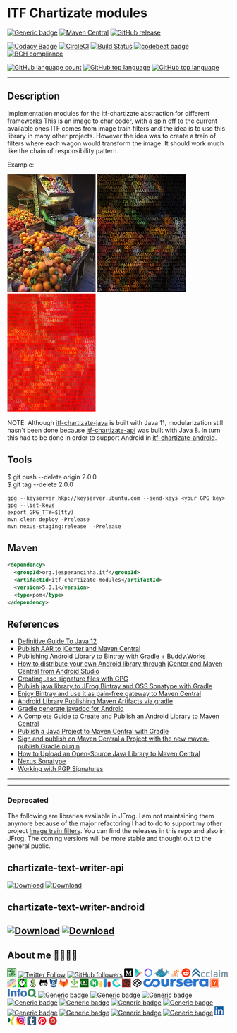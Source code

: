 # ITF Chartizate modules

[![Generic badge](https://img.shields.io/static/v1.svg?label=GitHub&message=ITF%20Chartizate%20Modules&color=informational)](https://github.com/jesperancinha/itf-chartizate-modules)
[![Maven Central](https://img.shields.io/maven-central/v/org.jesperancinha.itf/itf-chartizate-modules)](https://search.maven.org/search?q=itf.itf-chartizate-modules)
[![GitHub release](https://img.shields.io/github/release-pre/jesperancinha/itf-chartizate-modules.svg)](https://github.com/jesperancinha/itf-chartizate-modules/releases)

[![Codacy Badge](https://api.codacy.com/project/badge/Grade/a6846d4ad04548919d61b93a97acf27a)](https://www.codacy.com/manual/jofisaes/itf-chartizate-modules?utm_source=github.com&amp;utm_medium=referral&amp;utm_content=JEsperancinhaOrg/itf-chartizate-modules&amp;utm_campaign=Badge_Grade)
[![CircleCI](https://circleci.com/gh/JEsperancinhaOrg/itf-chartizate-modules.svg?style=svg)](https://circleci.com/gh/JEsperancinhaOrg/itf-chartizate-modules)
[![Build Status](https://travis-ci.org/JEsperancinhaOrg/itf-chartizate-modules.svg?branch=master)](https://travis-ci.org/jesperancinha/itf-chartizate-modules)
[![codebeat badge](https://codebeat.co/badges/b35ccc5a-1324-4ad1-a89a-da4edb58b186)](https://codebeat.co/projects/github-com-jesperancinhaorg-itf-chartizate-modules-master)
[![BCH compliance](https://bettercodehub.com/edge/badge/JEsperancinhaOrg/itf-chartizate-modules?branch=master)](https://bettercodehub.com/)

[![GitHub language count](https://img.shields.io/github/languages/count/jesperancinha/itf-chartizate-modules.svg)](#)
[![GitHub top language](https://img.shields.io/github/languages/top/jesperancinha/itf-chartizate-modules.svg)](#)
[![GitHub top language](https://img.shields.io/github/languages/code-size/jesperancinha/itf-chartizate-modules.svg)](#)

---
## Description

Implementation modules for the itf-chartizate abstraction for different frameworks
This is an image to char coder, with a spin off to the current available ones
ITF comes from image train filters and the idea is to use this library in many other projects. However the idea was to create a train of filters where each wagon would transform the image. It should work much like the chain of responsibility pattern.

Example:

[![alt text](documentation/testMarket.jpg "Bologna Market Original Image")](https://goo.gl/maps/ujJC9RPnpqA3QG3R9)
[![alt text](documentation/testMarket1.png "Bologna Market Filter Image")](https://goo.gl/maps/ujJC9RPnpqA3QG3R9)
[![alt text](documentation/testMarket2.png "Bologna Market Filter Rd Image")](https://goo.gl/maps/ujJC9RPnpqA3QG3R9)

NOTE: Although [itf-chartizate-java](./itf-chartizate-java/README.md) is built with Java 11, modularization still hasn't been done because [itf-chartizate-api](./itf-chartizate-api/README.md) was built with Java 8. In turn this had to be done in order to support Android in [itf-chartizate-android](./itf-chartizate-android/README.md).
## Tools

$ git push --delete origin 2.0.0  
$ git tag --delete 2.0.0

```text
gpg --keyserver hkp://keyserver.ubuntu.com --send-keys <your GPG key>
gpg --list-keys
export GPG_TTY=$(tty)
mvn clean deploy -Prelease
mvn nexus-staging:release  -Prelease
```

## Maven

```xml
<dependency>
  <groupId>org.jesperancinha.itf</groupId>
  <artifactId>itf-chartizate-modules</artifactId>
  <version>5.0.1</version>
  <type>pom</type>
</dependency>
```

## References

-   [Definitive Guide To Java 12](https://blog.codefx.org/java/java-12-guide/)
-   [Publish AAR to jCenter and Maven Central](https://gist.github.com/lopspower/6f62fe1492726d848d6d)
-   [Publishing Android Library to Bintray with Gradle + Buddy.Works](https://medium.com/camerakit/publishing-android-library-to-bintray-with-gradle-buddy-works-dd50cbd03df5)
-   [How to distribute your own Android library through jCenter and Maven Central from Android Studio](https://inthecheesefactory.com/blog/how-to-upload-library-to-jcenter-maven-central-as-dependency/en)
-   [Creating .asc signature files with GPG](http://www.benmccann.com/creating-asc-signature-files-with-gpg/)
-   [Publish java library to JFrog Bintray and OSS Sonatype with Gradle](https://medium.com/@rosolko/publish-java-library-to-jfrog-bintray-and-sonatype-with-gradle-1a3ebd5b8be8)
-   [Enjoy Bintray and use it as pain-free gateway to Maven Central](https://blog.bintray.com/2014/02/11/bintray-as-pain-free-gateway-to-maven-central/)
-   [Android Library Publishing Maven Artifacts via gradle](https://gist.github.com/danielesegato/3ea6f99c968ce0b795c5390844ad4ff7)
-   [Gradle generate javadoc for Android](https://gist.github.com/kibotu/994c9cc65fe623b76b76fedfac74b34b)
-   [A Complete Guide to Create and Publish an Android Library to Maven Central](https://medium.com/@zubairehman.work/a-complete-guide-to-create-and-publish-an-android-library-to-maven-central-6eef186a42f5)
-   [Publish a Java Project to Maven Central with Gradle](http://weibeld.net/java/publish-to-maven-central.html)
-   [Sign and publish on Maven Central a Project with the new maven-publish Gradle plugin](https://medium.com/@nmauti/sign-and-publish-on-maven-central-a-project-with-the-new-maven-publish-gradle-plugin-22a72a4bfd4b)
-   [How to Upload an Open-Source Java Library to Maven Central](https://www.freecodecamp.org/news/how-to-upload-an-open-source-java-library-to-maven-central-cac7ce2f57c/)
-   [Nexus Sonatype](https://oss.sonatype.org/#welcome)
-   [Working with PGP Signatures](https://central.sonatype.org/pages/working-with-pgp-signatures.html)

---
---

### Deprecated

The following are libraries available in JFrog. I am not maintaining them anymore because of the major refactoring I had to do to support my other project [Image train filters](https://github.com/jesperancinha/image-train-filters-scala). You can find the releases in this repo and also in JFrog. The coming versions will be more stable and thought out to the general public.

## chartizate-text-writer-api

[![Download](https://api.bintray.com/packages/jesperancinha/maven/itf-chartizate-java/images/download.svg?version=1.1.4)](https://bintray.com/jesperancinha/maven/itf-chartizate-java/1.1.4/link) 
[![Download](https://api.bintray.com/packages/jesperancinha/itf/itf-chartizate-api/images/download.svg)](https://bintray.com/jesperancinha/itf/itf-chartizate-api/_latestVersion)  


## chartizate-text-writer-android

[![Download](https://api.bintray.com/packages/jesperancinha/maven/itf-chartizate-android/images/download.svg?version=1.1.4)](https://bintray.com/jesperancinha/maven/itf-chartizate-android/1.1.4/link)
[![Download](https://api.bintray.com/packages/jesperancinha/itf/itf-chartizate-java/images/download.svg)](https://bintray.com/jesperancinha/itf/itf-chartizate-java/_latestVersion)
---

## About me 👨🏽‍💻🚀

[![alt text](https://raw.githubusercontent.com/jesperancinha/project-signer/master/project-signer-templates/icons-20/JEOrgLogo-20.png "João Esperancinha Homepage")](http://joaofilipesabinoesperancinha.nl)
[![Twitter Follow](https://img.shields.io/twitter/follow/joaofse?label=João%20Esperancinha&style=social "Twitter")](https://twitter.com/joaofse)
[![GitHub followers](https://img.shields.io/github/followers/jesperancinha.svg?label=jesperancinha&style=social "GitHub")](https://github.com/jesperancinha)
[![alt text](https://raw.githubusercontent.com/jesperancinha/project-signer/master/project-signer-templates/icons-20/medium-20.png "Medium")](https://medium.com/@jofisaes)
[![alt text](https://raw.githubusercontent.com/jesperancinha/project-signer/master/project-signer-templates/icons-20/google-apps-20.png "Google Apps")](https://play.google.com/store/apps/developer?id=Joao+Filipe+Sabino+Esperancinha)
[![alt text](https://raw.githubusercontent.com/jesperancinha/project-signer/master/project-signer-templates/icons-20/sonatype-20.png "Sonatype Search Repos")](https://search.maven.org/search?q=org.jesperancinha)
[![alt text](https://raw.githubusercontent.com/jesperancinha/project-signer/master/project-signer-templates/icons-20/docker-20.png "Docker Images")](https://hub.docker.com/u/jesperancinha)
[![alt text](https://raw.githubusercontent.com/jesperancinha/project-signer/master/project-signer-templates/icons-20/stack-overflow-20.png)](https://stackoverflow.com/users/3702839/joao-esperancinha)
[![alt text](https://raw.githubusercontent.com/jesperancinha/project-signer/master/project-signer-templates/icons-20/reddit-20.png "Reddit")](https://www.reddit.com/user/jesperancinha/)
[![alt text](https://raw.githubusercontent.com/jesperancinha/project-signer/master/project-signer-templates/icons-20/acclaim-20.png "Acclaim")](https://www.youracclaim.com/users/joao-esperancinha/badges)
[![alt text](https://raw.githubusercontent.com/jesperancinha/project-signer/master/project-signer-templates/icons-20/devto-20.png "Dev To")](https://dev.to/jofisaes)
[![alt text](https://raw.githubusercontent.com/jesperancinha/project-signer/master/project-signer-templates/icons-20/hackernoon-20.jpeg "Hackernoon")](https://hackernoon.com/@jesperancinha)
[![alt text](https://raw.githubusercontent.com/jesperancinha/project-signer/master/project-signer-templates/icons-20/codeproject-20.png "Code Project")](https://www.codeproject.com/Members/jesperancinha)
[![alt text](https://raw.githubusercontent.com/jesperancinha/project-signer/master/project-signer-templates/icons-20/github-20.png "GitHub")](https://github.com/jesperancinha)
[![alt text](https://raw.githubusercontent.com/jesperancinha/project-signer/master/project-signer-templates/icons-20/bitbucket-20.png "BitBucket")](https://bitbucket.org/jesperancinha)
[![alt text](https://raw.githubusercontent.com/jesperancinha/project-signer/master/project-signer-templates/icons-20/gitlab-20.png "GitLab")](https://gitlab.com/jesperancinha)
[![alt text](https://raw.githubusercontent.com/jesperancinha/project-signer/master/project-signer-templates/icons-20/bintray-20.png "BinTray")](https://bintray.com/jesperancinha)
[![alt text](https://raw.githubusercontent.com/jesperancinha/project-signer/master/project-signer-templates/icons-20/free-code-camp-20.jpg "FreeCodeCamp")](https://www.freecodecamp.org/jofisaes)
[![alt text](https://raw.githubusercontent.com/jesperancinha/project-signer/master/project-signer-templates/icons-20/hackerrank-20.png "HackerRank")](https://www.hackerrank.com/jofisaes)
[![alt text](https://raw.githubusercontent.com/jesperancinha/project-signer/master/project-signer-templates/icons-20/codeforces-20.png "Code Forces")](https://codeforces.com/profile/jesperancinha)
[![alt text](https://raw.githubusercontent.com/jesperancinha/project-signer/master/project-signer-templates/icons-20/codebyte-20.png "Codebyte")](https://coderbyte.com/profile/jesperancinha)
[![alt text](https://raw.githubusercontent.com/jesperancinha/project-signer/master/project-signer-templates/icons-20/codewars-20.png "CodeWars")](https://www.codewars.com/users/jesperancinha)
[![alt text](https://raw.githubusercontent.com/jesperancinha/project-signer/master/project-signer-templates/icons-20/codepen-20.png "Code Pen")](https://codepen.io/jesperancinha)
[![alt text](https://raw.githubusercontent.com/jesperancinha/project-signer/master/project-signer-templates/icons-20/coursera-20.png "Coursera")](https://www.coursera.org/user/da3ff90299fa9297e283ee8e65364ffb)
[![alt text](https://raw.githubusercontent.com/jesperancinha/project-signer/master/project-signer-templates/icons-20/hacker-news-20.png "Hacker News")](https://news.ycombinator.com/user?id=jesperancinha)
[![alt text](https://raw.githubusercontent.com/jesperancinha/project-signer/master/project-signer-templates/icons-20/infoq-20.png "InfoQ")](https://www.infoq.com/profile/Joao-Esperancinha.2/)
[![Generic badge](https://img.shields.io/static/v1.svg?label=Articles&message=Across%20The%20Web&color=purple)](https://github.com/jesperancinha/project-signer/blob/master/project-signer-templates/Articles.md)
[![Generic badge](https://img.shields.io/static/v1.svg?label=Homepage&message=Time%20Disruption%20Studios&color=6495ED)](http://tds.joaofilipesabinoesperancinha.nl/)
[![Generic badge](https://img.shields.io/static/v1.svg?label=Homepage&message=Image%20Train%20Filters&color=6495ED)](http://itf.joaofilipesabinoesperancinha.nl/)
[![Generic badge](https://img.shields.io/static/v1.svg?label=Homepage&message=MancalaJE&color=6495ED)](http://mancalaje.joaofilipesabinoesperancinha.nl/)
[![Generic badge](https://img.shields.io/static/v1.svg?label=All%20Badges&message=Badges&color=red)](https://github.com/jesperancinha/project-signer/blob/master/project-signer-templates/Badges.md)
[![Generic badge](https://img.shields.io/static/v1.svg?label=Status&message=Project%20Status&color=red)](https://github.com/jesperancinha/project-signer/blob/master/project-signer-templates/Status.md)
[![Generic badge](https://img.shields.io/static/v1.svg?label=GitHub&message=ITF%20Chartizate%20Android&color=yellow)](https://github.com/JEsperancinhaOrg/itf-chartizate-android)
[![Generic badge](https://img.shields.io/static/v1.svg?label=GitHub&message=ITF%20Chartizate%20Java&color=yellow)](https://github.com/JEsperancinhaOrg/itf-chartizate-modules/tree/master/itf-chartizate-java)
[![Generic badge](https://img.shields.io/static/v1.svg?label=GitHub&message=ITF%20Chartizate%20API&color=yellow)](https://github.com/JEsperancinhaOrg/itf-chartizate/tree/master/itf-chartizate-api)
[![Generic badge](https://img.shields.io/static/v1.svg?label=GitHub&message=Markdowner%20Core&color=yellow)](https://github.com/jesperancinha/markdowner/tree/master/markdowner-core)
[![Generic badge](https://img.shields.io/static/v1.svg?label=GitHub&message=Markdowner%20Filter&color=yellow)](https://github.com/jesperancinha/markdowner/tree/master/markdowner-filter)
[![alt text](https://raw.githubusercontent.com/jesperancinha/project-signer/master/project-signer-templates/icons-20/linkedin-20.png "LinkedIn")](https://www.linkedin.com/in/joaoesperancinha/)
[![alt text](https://raw.githubusercontent.com/jesperancinha/project-signer/master/project-signer-templates/icons-20/xing-20.png "Xing")](https://www.xing.com/profile/Joao_Esperancinha/cv)
[![alt text](https://raw.githubusercontent.com/jesperancinha/project-signer/master/project-signer-templates/icons-20/instagram-20.png "Instagram")](https://www.instagram.com/jesperancinha/)
[![alt text](https://raw.githubusercontent.com/jesperancinha/project-signer/master/project-signer-templates/icons-20/tumblr-20.png "Tumblr")](https://jofisaes.tumblr.com/)
[![alt text](https://raw.githubusercontent.com/jesperancinha/project-signer/master/project-signer-templates/icons-20/pinterest-20.png "Pinterest")](https://nl.pinterest.com/jesperancinha/)
[![alt text](https://raw.githubusercontent.com/jesperancinha/project-signer/master/project-signer-templates/icons-20/quora-20.png "Quora")](https://nl.quora.com/profile/Jo%C3%A3o-Esperancinha)

